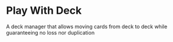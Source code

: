 # Play With Deck

A deck manager that allows moving cards from deck to deck while guaranteeing no loss nor duplication


